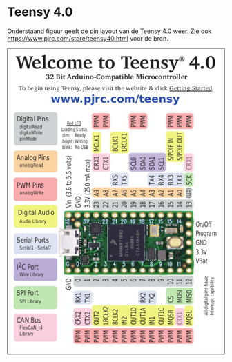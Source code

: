 # Teensy 4.0

Onderstaand figuur geeft de pin layout van de Teensy 4.0 weer. Zie ook https://www.pjrc.com/store/teensy40.html voor de bron.

![](teensy40_pinout1.png)
